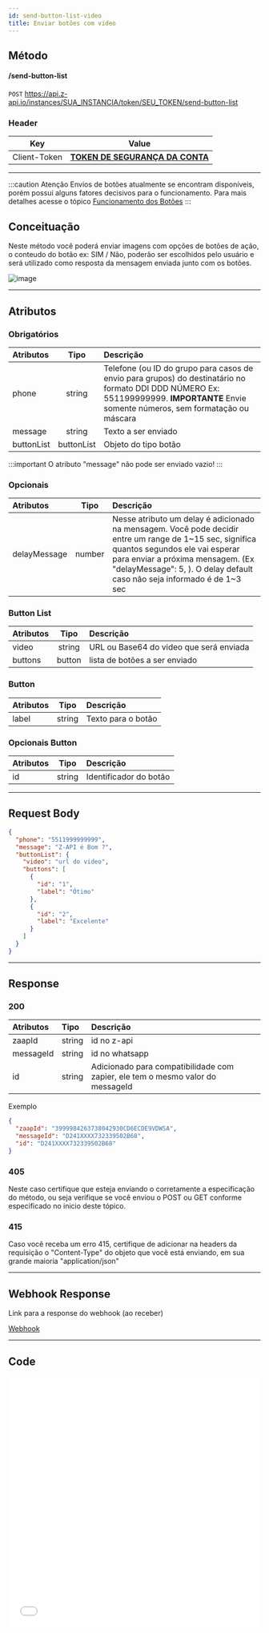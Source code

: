 ```yaml
---
id: send-button-list-video
title: Enviar botões com video
---
```


## Método

#### /send-button-list

`POST` https://api.z-api.io/instances/SUA_INSTANCIA/token/SEU_TOKEN/send-button-list

### Header

|      Key       |            Value            |
| :------------: |     :-----------------:     |
|  Client-Token  | **[TOKEN DE SEGURANÇA DA CONTA](../security/client-token)** |
---

:::caution Atenção
Envios de botões atualmente se encontram disponíveis, porém possui alguns fatores decisivos para o funcionamento. Para mais detalhes acesse o tópico [Funcionamento dos Botões](https://developer.z-api.io/tips/button-status)
:::

## Conceituação

Neste método você poderá enviar imagens com opções de botões de ação, o conteudo do botão ex: SIM / Não, poderão ser escolhidos pelo usuário e será utilizado como resposta da mensagem enviada junto com os botões.

![image](../../img/SendButtonWithVideo.jpeg)

---

## Atributos

### Obrigatórios

| Atributos  | Tipo       | Descrição |
| :-------   | :-------:  | :------   |
| phone      | string     | Telefone (ou ID do grupo para casos de envio para grupos) do destinatário no formato DDI DDD NÚMERO Ex: 551199999999. **IMPORTANTE** Envie somente números, sem formatação ou máscara |
| message    | string     | Texto a ser enviado  |
| buttonList | buttonList | Objeto do tipo botão |

:::important
 O atributo "message" não pode ser enviado vazio!
:::

### Opcionais

| Atributos    | Tipo   | Descrição |
| :---------   | :----: | :-------- |
| delayMessage | number | Nesse atributo um delay é adicionado na mensagem. Você pode decidir entre um range de 1~15 sec, significa quantos segundos ele vai esperar para enviar a próxima mensagem. (Ex "delayMessage": 5, ). O delay default caso não seja informado é de 1~3 sec |


### Button List

| Atributos |  Tipo  | Descrição                                |
| :-------- | :----: | :-----------------------------------     |
| video     | string | URL ou Base64 do video que será enviada  |
| buttons   | button | lista de botões a ser enviado            |

### Button

| Atributos |  Tipo  | Descrição          |
| :-------- | :----: | :----------------- |
| label     | string | Texto para o botão |

### Opcionais Button

| Atributos |  Tipo  | Descrição              |
| :-------- | :----: | :--------------------- |
| id        | string | Identificador do botão |

---

## Request Body

```json
{
  "phone": "5511999999999",
  "message": "Z-API é Bom ?",
  "buttonList": {
    "video": "url do video",
    "buttons": [
      {
        "id": "1",
        "label": "Ótimo"
      },
      {
        "id": "2",
        "label": "Excelente"
      }
    ]
  }
}
```

---

## Response

### 200

| Atributos | Tipo   | Descrição      |
| :-------- | :----- | :------------- |
| zaapId    | string | id no z-api    |
| messageId | string | id no whatsapp |
| id | string | Adicionado para compatibilidade com zapier, ele tem o mesmo valor do messageId |

Exemplo

```json
{
  "zaapId": "3999984263738042930CD6ECDE9VDWSA",
  "messageId": "D241XXXX732339502B68",
  "id": "D241XXXX732339502B68"
}
```

### 405

Neste caso certifique que esteja enviando o corretamente a especificação do método, ou seja verifique se você enviou o POST ou GET conforme especificado no inicio deste tópico.

### 415

Caso você receba um erro 415, certifique de adicionar na headers da requisição o "Content-Type" do objeto que você está enviando, em sua grande maioria "application/json"

---

## Webhook Response

Link para a response do webhook (ao receber)

[Webhook](../webhooks/on-message-received#exemplo-de-retorno-de-botão-com-video)

---

## Code

<iframe src="//api.apiembed.com/?source=https://raw.githubusercontent.com/Z-API/z-api-docs/main/json-examples/send-button-list-video.json&targets=all" frameborder="0" scrolling="no" width="100%" height="500px" seamless></iframe>
